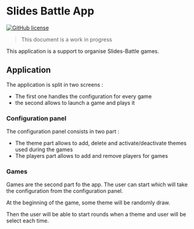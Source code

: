 # Slides Battle App
[![GitHub license](https://img.shields.io/badge/license-Apache%20License%202.0-blue.svg?style=flat)](http://www.apache.org/licenses/LICENSE-2.0)

> This document is a work in progress

This application is a support to organise Slides-Battle games.

## Application

The application is split in two screens :
* The first one handles the configuration for every game
* the second allows to launch a game and plays it

### Configuration panel

The configuration panel consists in two part :

* The theme part allows to add, delete and activate/deactivate themes used during the games
* The players part allows to add and remove players for games

### Games

Games are the second part fo the app. The user can start which will take the configuration from the configuration panel.

At the beginning of the game, some theme will be randomly draw.

Then the user will be able to start rounds when a theme and user will be select each time.
